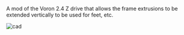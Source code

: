 A mod of the Voron 2.4 Z drive that allows the frame extrusions to be extended vertically to be used for feet, etc.

![cad](images/corner_view.png)